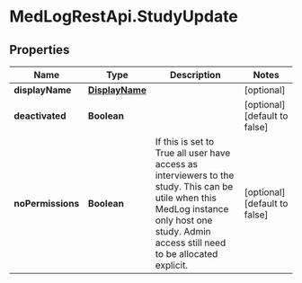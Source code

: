 # MedLogRestApi.StudyUpdate

## Properties

Name | Type | Description | Notes
------------ | ------------- | ------------- | -------------
**displayName** | [**DisplayName**](DisplayName.md) |  | [optional] 
**deactivated** | **Boolean** |  | [optional] [default to false]
**noPermissions** | **Boolean** | If this is set to True all user have access as interviewers to the study. This can be utile when this MedLog instance only host one study.  Admin access still need to be allocated explicit. | [optional] [default to false]


